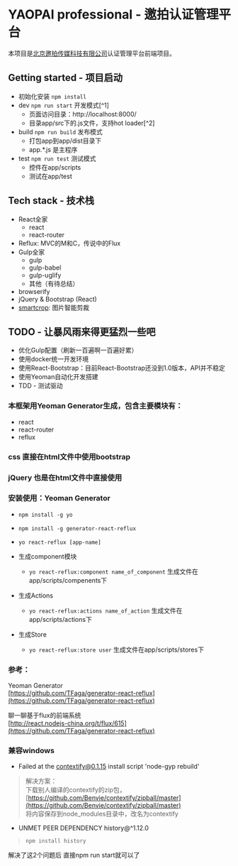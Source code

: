 # YAOPAI professional - 邀拍认证管理平台

本项目是[北京邀拍传媒科技有限公司](http://www.yaopai.club/)认证管理平台前端项目。

## Getting started - 项目启动

- 初始化安装 ```npm install```
- dev ```npm run start```  开发模式[^1]
	- 页面访问目录：http://localhost:8000/
	- 目录app/src下的.js文件，支持hot loader[^2]
- build ```npm run build``` 发布模式
	- 打包app到app/dist目录下
	- app.\*.js 是主程序
- test ```npm run test``` 测试模式
	- 控件在app/scripts
	- 测试在app/test

## Tech stack - 技术栈

- React全家
  - react
  - react-router
- Reflux: MVC的M和C，传说中的Flux
- Gulp全家
  - gulp
  - gulp-babel
  - gulp-uglify
  - 其他（有待总结）
- browserify
- jQuery & Bootstrap (React)
- [smartcrop](https://github.com/jwagner/smartcrop.js): 图片智能剪裁


## TODO - 让暴风雨来得更猛烈一些吧

- 优化Gulp配置（刷新一百遍啊一百遍好累）
- 使用docker统一开发环境
- 使用React-Bootstrap：目前React-Bootstrap还没到1.0版本，API并不稳定
- 使用Yeoman自动化开发搭建
- TDD - 测试驱动


### 本框架用Yeoman Generator生成，包含主要模块有：

- react
- react-router
- reflux


### css 直接在html文件中使用bootstrap

### jQuery 也是在html文件中直接使用


### 安装使用：Yeoman Generator

- ```npm install -g yo```
- ```npm install -g generator-react-reflux```
- ```yo react-reflux [app-name]```

- 生成component模块
  - ```yo react-reflux:component name_of_component```
  	生成文件在app/scripts/compenents下
- 生成Actions
  - ```yo react-reflux:actions name_of_action```
  	生成文件在app/scripts/actions下
- 生成Store
	- ```yo react-reflux:store user```
	生成文件在app/scripts/stores下


### 参考：
Yeoman Generator  
[https://github.com/TFaga/generator-react-reflux](https://github.com/TFaga/generator-react-reflux)

聊一聊基于flux的前端系统  
[http://react.nodejs-china.org/t/flux/615](https://github.com/TFaga/generator-react-reflux)

### 兼容windows

- Failed at the contextify@0.1.15 install script 'node-gyp rebuild'
> 解决方案：  
> 下载别人编译的contextify的zip包，[https://github.com/Benvie/contextify/zipball/master](https://github.com/Benvie/contextify/zipball/master)  
> 将内容保存到node_modules目录中，改名为contextify
- UNMET PEER DEPENDENCY history@^1.12.0  
> ```npm install history```

解决了这2个问题后 直接npm run start就可以了
